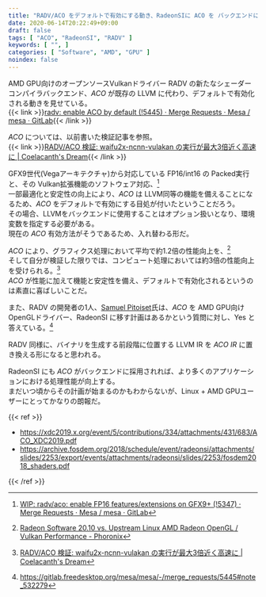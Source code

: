 ```yaml
---
title: "RADV/ACO をデフォルトで有効にする動き、RadeonSIに ACO を バックエンドに用いる計画も"
date: 2020-06-14T20:22:49+09:00
draft: false
tags: [ "ACO", "RadeonSI", "RADV" ]
keywords: [ "", ]
categories: [ "Software", "AMD", "GPU" ]
noindex: false
---
```


AMD GPU向けのオープンソースVulkanドライバー RADV の新たなシェーダーコンパイラバックエンド、*ACO* が既存の LLVM に代わり、デフォルトで有効化される動きを見せている。  
{{< link >}}[radv: enable ACO by default (!5445) · Merge Requests · Mesa / mesa · GitLab](https://gitlab.freedesktop.org/mesa/mesa/-/merge_requests/5445){{< /link >}}

*ACO* については、以前書いた検証記事を参照。  
{{< link >}}[RADV/ACO 検証: waifu2x-ncnn-vulakan の実行が最大3倍近く高速に | Coelacanth's Dream](/posts/2020/04/26/waifu2x-ncnn-vulkan-speedup-aco/#aco){{< /link >}}

GFX9世代(Vegaアーキテクチャ)から対応している FP16/int16 の Packed実行と、その Vulkan拡張機能のソフトウェア対応、[^1]  
一部最適化と安定性の向上により、*ACO* は LLVM同等の機能を備えることになるため、*ACO* をデフォルトで有効にする目処が付いたということだろう。  
その場合、LLVMをバックエンドに使用することはオプション扱いとなり、環境変数を指定する必要がある。  
現在の *ACO* 有効方法がそうであるため、入れ替わる形だ。  

[^1]: [WIP: radv/aco: enable FP16 features/extensions on GFX9+ (!5347) · Merge Requests · Mesa / mesa · GitLab](https://gitlab.freedesktop.org/mesa/mesa/-/merge_requests/5347/diffs)
[^2]: [spirv,aco: set restrict by default and use SMEM if we know it's safe (!5207) · Merge Requests · Mesa / mesa · GitLab](https://gitlab.freedesktop.org/mesa/mesa/-/merge_requests/5207)
[^3]: [aco: 8/16-bit code generation improvements (!5245) · Merge Requests · Mesa / mesa · GitLab](https://gitlab.freedesktop.org/mesa/mesa/-/merge_requests/5245)


*ACO* により、グラフィクス処理において平均で約1.2倍の性能向上を、[^4]  
そして自分が検証した限りでは、コンピュート処理においては約3倍の性能向上を受けられる。[^5]  
*ACO* が性能に加えて機能と安定性を備え、デフォルトで有効化されるというのは素直に喜ばしいことだ。  

[^5]: [RADV/ACO 検証: waifu2x-ncnn-vulakan の実行が最大3倍近く高速に | Coelacanth's Dream](/posts/2020/04/26/waifu2x-ncnn-vulkan-speedup-aco/)
[^4]: [Radeon Software 20.10 vs. Upstream Linux AMD Radeon OpenGL / Vulkan Performance - Phoronix](https://www.phoronix.com/scan.php?page=article&item=radeon-software-20&num=6)

また、RADV の開発者の1人、[Samuel Pitoiset](https://gitlab.freedesktop.org/hakzsam)氏は、*ACO* を AMD GPU向けOpenGLドライバー、RadeonSI に移す計画はあるかという質問に対し、Yes と答えている。[^6]  

RADV 同様に、バイナリを生成する前段階に位置する LLVM IR を *ACO IR* に置き換える形になると思われる。  

RadeonSI にも *ACO* がバックエンドに採用されれば、より多くのアプリケーションにおける処理性能が向上する。  
まだいつ頃からその計画が始まるのかもわからないが、Linux + AMD GPUユーザーにとってかなりの朗報だ。  

[^6]: <https://gitlab.freedesktop.org/mesa/mesa/-/merge_requests/5445#note_532279>

{{< ref >}}

 * <https://xdc2019.x.org/event/5/contributions/334/attachments/431/683/ACO_XDC2019.pdf>
 * <https://archive.fosdem.org/2018/schedule/event/radeonsi/attachments/slides/2253/export/events/attachments/radeonsi/slides/2253/fosdem2018_shaders.pdf>

{{< /ref >}}
